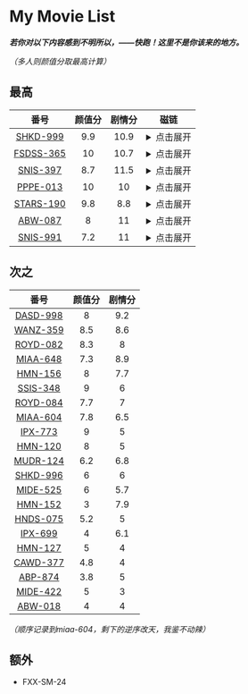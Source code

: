 # My Movie List
***若你对以下内容感到不明所以，——快跑！这里不是你该来的地方。***

*（多人则颜值分取最高计算）*

<h2>最高</h2>

|番号|颜值分|剧情分|磁链|
| :--: | :--: | :--: | :--: |
|[SHKD-999](https://www2.javhdporn.net/video/shkd-999)|9.9|10.9|<details><summary>点击展开</summary><p>magnet:?xt=urn:btih:210B775C018A5D487B1315A3DD2A3BD597DF59EA</p></details>|
|[FSDSS-365](https://www2.javhdporn.net/video/FSDSS-365c/)|10|10.7|<details><summary>点击展开</summary><p>magnet:?xt=urn:btih:d43c655cb761cd2fab0a0df093a9c1e663cb6d5f</p></details>|
|[SNIS-397](https://www2.javhdporn.net/video/SNIS-397/)|8.7|11.5|<details><summary>点击展开</summary><p>magnet:?xt=urn:btih:11CAC397D8B472DCADD6DD7F58988D443D511B8C</p></details>|
|[PPPE-013](https://www2.javhdporn.net/video/PPPE-013c/)|10|10|<details><summary>点击展开</summary><p>magnet:?xt=urn:btih:484d3db110d9c7d8a47ff1f5e53433db32e58eba</p></details>|
|[STARS-190](https://www2.javhdporn.net/video/STARS-190/)|9.8|8.8|<details><summary>点击展开</summary><p>magnet:?xt=urn:btih:b8197c436e07951dbe3a329fa7c2e1925cc003b4</p></details>|
|[ABW-087](https://www2.javhdporn.net/video/ABW-087/)|8|11|<details><summary>点击展开</summary><p>magnet:?xt=urn:btih:c8478e3aa5a20c599cd48638fb8faa02206a6d65</p></details>|
|[SNIS-991](https://www2.javhdporn.net/video/snis-991c)|7.2|11|<details><summary>点击展开</summary><p>magnet:?xt=urn:btih:1632088697942D97B912E7AAFE3B98A281AE7058</p></details>|

<h2>次之</h2>

|番号|颜值分|剧情分|
| :--: | :--: | :--: |
|[DASD-998](https://www2.javhdporn.net/video/dasd-998c/)|8|9.2|
|[WANZ-359](https://www2.javhdporn.net/video/WANZ-359c/)|8.5|8.6|
|[ROYD-082](https://www2.javhdporn.net/video/ROYD-082c/)|8.3|8|
|[MIAA-648](https://www2.javhdporn.net/video/miaa-648/)|7.3|8.9|
|[HMN-156](https://www2.javhdporn.net/video/hmn-156)|8|7.7|
|[SSIS-348](https://www2.javhdporn.net/video/SSIS-348c/)|9|6|
|[ROYD-084](https://www2.javhdporn.net/video/ROYD-084c/)|7.7|7|
|[MIAA-604](https://www2.javhdporn.net/video/MIAA-604c/)|7.8|6.5|
|[IPX-773](https://www2.javhdporn.net/video/ipx-773/)|9|5|
|[HMN-120](https://www2.javhdporn.net/video/HMN-120c/)|8|5|
|[MUDR-124](https://www2.javhdporn.net/video/mudr-124c)|6.2|6.8|
|[SHKD-996](https://www2.javhdporn.net/video/shkd-996)|6|6|
|[MIDE-525](https://www2.javhdporn.net/video/mide-525)|6|5.7|
|[HMN-152](https://www2.javhdporn.net/video/hmn-152c)|3|7.9|
|[HNDS-075](https://www2.javhdporn.net/video/HNDS-075c/)|5.2|5|
|[IPX-699](https://www2.javhdporn.net/video/ipx-699)|4|6.1|
|[HMN-127](https://www2.javhdporn.net/video/HMN-127c/)|5|4|
|[CAWD-377](https://www2.javhdporn.net/video/cawd-377/)|4.8|4|
|[ABP-874](https://www2.javhdporn.net/video/ABP-874/)|3.8|5|
|[MIDE-422](https://www2.javhdporn.net/video/mide-422)|5|3|
|[ABW-018](https://www2.javhdporn.net/video/abw-018/)|4|4|

*（顺序记录到miaa-604，剩下的逆序改天，我鉴不动辣）*

<h2>额外</h2>

* FXX-SM-24
